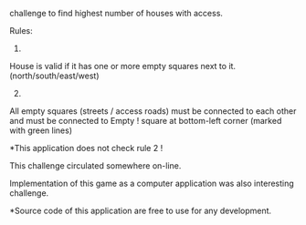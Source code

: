 challenge to find highest number of houses with access.

Rules:

1.
House is valid if it has one or more empty squares next to it. (north/south/east/west)

2.
All empty squares (streets / access roads) must be connected to each other 
and must be connected to Empty ! square at bottom-left corner (marked with green lines)

*This application does not check rule 2 !

This challenge circulated somewhere on-line.

Implementation of this game as a computer application was also interesting challenge.

*Source code of this application are free to use for any development.
